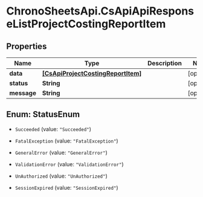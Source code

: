 # ChronoSheetsApi.CsApiApiResponseListProjectCostingReportItem

## Properties
Name | Type | Description | Notes
------------ | ------------- | ------------- | -------------
**data** | [**[CsApiProjectCostingReportItem]**](CsApiProjectCostingReportItem.md) |  | [optional] 
**status** | **String** |  | [optional] 
**message** | **String** |  | [optional] 


<a name="StatusEnum"></a>
## Enum: StatusEnum


* `Succeeded` (value: `"Succeeded"`)

* `FatalException` (value: `"FatalException"`)

* `GeneralError` (value: `"GeneralError"`)

* `ValidationError` (value: `"ValidationError"`)

* `UnAuthorized` (value: `"UnAuthorized"`)

* `SessionExpired` (value: `"SessionExpired"`)




